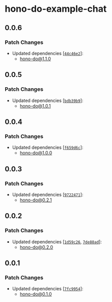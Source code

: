 # hono-do-example-chat

## 0.0.6

### Patch Changes

- Updated dependencies [[`44c46e2`](https://github.com/sor4chi/hono-do/commit/44c46e2c641e0f6cf5b962adfda651e963d3cfd7)]:
  - hono-do@1.1.0

## 0.0.5

### Patch Changes

- Updated dependencies [[`bdb39b9`](https://github.com/sor4chi/hono-do/commit/bdb39b9f26d9fb6df859f24bf49c401f7665a816)]:
  - hono-do@1.0.1

## 0.0.4

### Patch Changes

- Updated dependencies [[`f659d6c`](https://github.com/sor4chi/hono-do/commit/f659d6ce48e0c77f785a813faf1585d8f0b216ec)]:
  - hono-do@1.0.0

## 0.0.3

### Patch Changes

- Updated dependencies [[`9722471`](https://github.com/sor4chi/hono-do/commit/9722471232447d56aa0fd60ac052fca2b30fb57d)]:
  - hono-do@0.2.1

## 0.0.2

### Patch Changes

- Updated dependencies [[`1d59c26`](https://github.com/sor4chi/hono-do/commit/1d59c26223aeb098064d7c320d531fc50ef525f4), [`7de88ad`](https://github.com/sor4chi/hono-do/commit/7de88ad95123fb7fb074251273edf9b1b4f79abe)]:
  - hono-do@0.2.0

## 0.0.1

### Patch Changes

- Updated dependencies [[`7fc9954`](https://github.com/sor4chi/hono-do/commit/7fc995476cc27fd48194b07f395d4fa0bce070df)]:
  - hono-do@0.1.0
